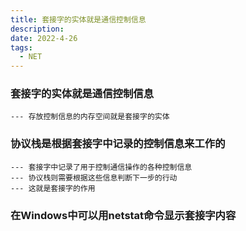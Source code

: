 ```yaml
---
title: 套接字的实体就是通信控制信息
description: 
date: 2022-4-26
tags:
  - NET
---
```


### 套接字的实体就是通信控制信息
```
--- 存放控制信息的内存空间就是套接字的实体
```
### 协议栈是根据套接字中记录的控制信息来工作的
```
--- 套接字中记录了用于控制通信操作的各种控制信息
--- 协议栈则需要根据这些信息判断下一步的行动
--- 这就是套接字的作用
```
### 在Windows中可以用netstat命令显示套接字内容

###
```

```
